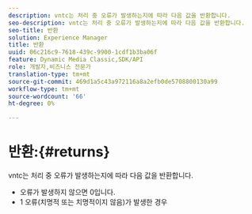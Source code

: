 ```yaml
---
description: vntc는 처리 중 오류가 발생하는지에 따라 다음 값을 반환합니다.
seo-description: vntc는 처리 중 오류가 발생하는지에 따라 다음 값을 반환합니다.
seo-title: 반환
solution: Experience Manager
title: 반환
uuid: 06c216c9-7618-439c-9900-1cdf1b3ba06f
feature: Dynamic Media Classic,SDK/API
role: 개발자,비즈니스 전문가
translation-type: tm+mt
source-git-commit: 469d1a5c43a972116a8a2efb0de5708800130a99
workflow-type: tm+mt
source-wordcount: '66'
ht-degree: 0%

---
```



# 반환:{#returns}

vntc는 처리 중 오류가 발생하는지에 따라 다음 값을 반환합니다.

* 오류가 발생하지 않으면 0입니다.
* 1 오류(치명적 또는 치명적이지 않음)가 발생한 경우

